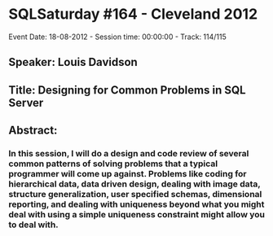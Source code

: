 # SQLSaturday #164 - Cleveland 2012
Event Date: 18-08-2012 - Session time: 00:00:00 - Track: 114/115
## Speaker: Louis Davidson
## Title: Designing for Common Problems in SQL Server 
## Abstract:
### In this session, I will do a design and code review of several common patterns of solving problems that a typical programmer will come up against. Problems like coding for hierarchical data, data driven design, dealing with image data, structure generalization, user specified schemas, dimensional reporting, and dealing with uniqueness beyond what you might deal with using a simple uniqueness constraint might allow you to deal with. 

